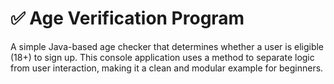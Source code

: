# ✅ Age Verification Program
A simple Java-based age checker that determines whether a user is eligible (18+) to sign up. This console application uses a method to separate logic from user interaction, making it a clean and modular example for beginners.

